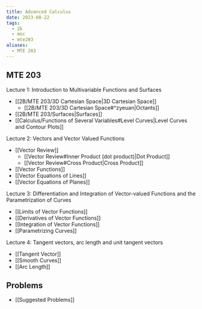 ```yaml
---
title: Advanced Calculus
date: 2023-08-22
tags:
  - 2b
  - moc
  - mte203
aliases:
  - MTE 203
---
```

## MTE 203

Lecture 1: Introduction to Multivariable Functions and Surfaces
- [[2B/MTE 203/3D Cartesian Space|3D Cartesian Space]]
	- [[2B/MTE 203/3D Cartesian Space#^zyeuan|Octants]]
- [[2B/MTE 203/Surfaces|Surfaces]]
- [[Calculus/Functions of Several Variables#Level Curves|Level Curves and Contour Plots]]

Lecture 2: Vectors and Vector Valued Functions
- [[Vector Review]]
	- [[Vector Review#Inner Product (dot product)|Dot Product]]
	- [[Vector Review#Cross Product|Cross Product]]
- [[Vector Functions]]
- [[Vector Equations of Lines]]
- [[Vector Equations of Planes]]

Lecture 3: Differentiation and Integration of Vector-valued Functions and the Parametrization of Curves
- [[Limits of Vector Functions]]
- [[Derivatives of Vector Functions]]
- [[Integration of Vector Functions]]
- [[Parametrizing Curves]]

Lecture 4: Tangent vectors, arc length and unit tangent vectors
- [[Tangent Vector]]
- [[Smooth Curves]]
- [[Arc Length]]

## Problems
- [[Suggested Problems]]